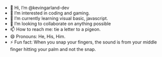 - 👋 Hi, I’m @kevingarland-dev
- 👀 I’m interested in coding and gaming.
- 🌱 I’m currently learning visual basic, javascript.
- 💞️ I’m looking to collaborate on anything possible
- 📫 How to reach me: tie a letter to a pigeon.
- 😄 Pronouns: He, His, Him.
- ⚡ Fun fact: When you snap your fingers, the sound is from your middle finger hitting your palm and not the snap. 

<!---
kevingarland-dev/kevingarland-dev is a ✨ special ✨ repository because its `README.md` (this file) appears on your GitHub profile.
You can click the Preview link to take a look at your changes.
--->
